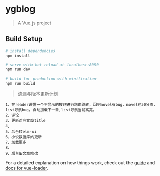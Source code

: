 # ygblog

> A Vue.js project

## Build Setup

``` bash
# install dependencies
npm install

# serve with hot reload at localhost:8080
npm run dev

# build for production with minification
npm run build
```

>  遗漏与版本更新计划
```
1、在reader设置一个不显示的按钮进行路由跳转，回到novel有bug，novel也50分页，list导航bug，自动加载下一章,list导航当前高亮。
2、评论
3、更新对应文章title
4、
5、后台转elm-ui
6、小说数据库的更新
7、加载更多
8、
9、后台旧文章修改
```
For a detailed explanation on how things work, check out the [guide](http://vuejs-templates.github.io/webpack/) and [docs for vue-loader](http://vuejs.github.io/vue-loader).
